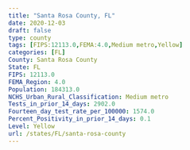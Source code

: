 ```yaml
---
title: "Santa Rosa County, FL"
date: 2020-12-03
draft: false
type: county
tags: [FIPS:12113.0,FEMA:4.0,Medium metro,Yellow]
categories: [FL]
County: Santa Rosa County
State: FL
FIPS: 12113.0
FEMA_Region: 4.0
Population: 184313.0
NCHS_Urban_Rural_Classification: Medium metro
Tests_in_prior_14_days: 2902.0
Fourteen_day_test_rate_per_100000: 1574.0
Percent_Positivity_in_prior_14_days: 0.1
Level: Yellow
url: /states/FL/santa-rosa-county
---
```



